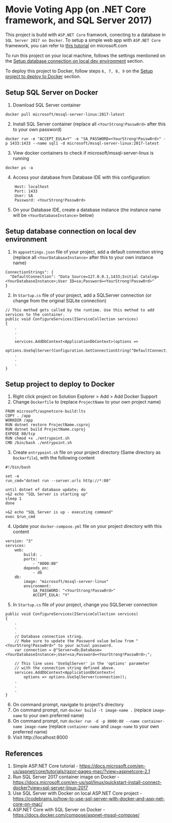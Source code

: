 ﻿# Movie Voting App (on .NET Core framework, and SQL Server 2017)
This project is build with `ASP.NET Core` framwork, conecting to a database in `SQL Server 2017 on Docker`. To setup a simple web app with `ASP.NET Core` framework, you can refer to [this tutorial](https://docs.microsoft.com/en-us/aspnet/core/tutorials/razor-pages-mac/?view=aspnetcore-2.1) on microsoft.com

To run this project on your local machine, follows the settings mentioned on the [Setup database connection on local dev environment](#setup-database-connection-on-local-dev-environment) section.

To deploy this project to Docker, follow steps `6, 7, 8, 9` on the [Setup project to deploy to Docker](#setup-project-to-deploy-to-docker) section.


## Setup SQL Server on Docker
1. Download SQL Server container
```shell
docker pull microsoft/mssql-server-linux:2017-latest
```
2. Install SQL Server container (replace all `<YourStrong!Passw0rd>` after this to your own password)
```shell
docker run -e "ACCEPT_EULA=Y" -e "SA_PASSWORD=<YourStrong!Passw0rd>" -p 1433:1433 --name sql1 -d microsoft/mssql-server-linux:2017-latest
```
3. View docker containers to check if microsoft/mssql-server-linux is running
```shell
docker ps -a
```
4. Access your database from Database IDE with this configuration:
```shell
    Host: localhost
    Port: 1433
    User: SA
    Password: <YourStrong!Passw0rd>
```
5. On your Database IDE, create a database instance (the instance name will be `<YourDatabaseInstance>` below)


## Setup database connection on local dev environment
1. In `appsettings.json` file of your project, add a default connection string (replace all `<YourDatabaseInstance>` after this to your own instance name)
```shell
ConnectionStrings": {
  "DefaultConnection": "Data Source=127.0.0.1,1433;Initial Catalog=<YourDatabaseInstance>;User ID=sa;Password=<YourStrong!Passw0rd>"
}
```
2. In `Startup.cs` file of your project, add a SQLServer connection (or change from the original SQLite connection)
```shell
// This method gets called by the runtime. Use this method to add services to the container.
public void ConfigureServices(IServiceCollection services)
{
    .
    .
    .
    services.AddDbContext<ApplicationDbContext>(options =>
        options.UseSqlServer(Configuration.GetConnectionString("DefaultConnection")));
    .
    .
    .
}
```


## Setup project to deploy to Docker
1. Right click project on Solution Explorer > Add > Add Docker Support
2. Change `Dockerfile` to (replace `ProjectName` to your own project name)
```shell
FROM microsoft/aspnetcore-build:lts
COPY . /app
WORKDIR /app
RUN dotnet restore ProjectName.csproj
RUN dotnet build ProjectName.csproj
EXPOSE 80/tcp
RUN chmod +x ./entrypoint.sh
CMD /bin/bash ./entrypoint.sh
```
3. Create `entrypoint.sh` file on your project directory (Same directory as `Dockerfile`), with the following content
```shell
#!/bin/bash

set -e
run_cmd="dotnet run --server.urls http://*:80"

until dotnet ef database update; do
>&2 echo "SQL Server is starting up"
sleep 1
done

>&2 echo "SQL Server is up - executing command"
exec $run_cmd
```
4. Update your `docker-compose.yml` file on your project directory with this content
```shell
version: "3"
services:
    web:
        build: .
        ports:
            - "8000:80"
        depends_on:
            - db
    db:
        image: "microsoft/mssql-server-linux"
        environment:
            SA_PASSWORD: "<YourStrong!Passw0rd>"
            ACCEPT_EULA: "Y"
```
5. In `Startup.cs` file of your project, change you SQLServer connection
```shell
public void ConfigureServices(IServiceCollection services)
{
    .
    .
    .
    // Database connection string.
    // Make sure to update the Password value below from "<YourStrong!Passw0rd>" to your actual password.
    var connection = @"Server=db;Database=<YourDatabaseInstance>;User=sa;Password=<YourStrong!Passw0rd>;";

    // This line uses 'UseSqlServer' in the 'options' parameter
    // with the connection string defined above.
    services.AddDbContext<ApplicationDbContext>(
        options => options.UseSqlServer(connection));
    .
    .
    .
}
```
6. On command prompt, navigate to project's directory
7. On command prompt, run `docker build -t image-name .` (replace `image-name` to your own preferred name)
8. On command prompt, run `docker run -d -p 8000:80 --name container-name image-name` (replace `container-name` and `image-name` to your own preferred name)
9. Visit http://localhost:8000


## References
1. Simple ASP.NET Core tutorial - https://docs.microsoft.com/en-us/aspnet/core/tutorials/razor-pages-mac/?view=aspnetcore-2.1
2. Run SQL Server 2017 container image on Docker - https://docs.microsoft.com/en-us/sql/linux/quickstart-install-connect-docker?view=sql-server-linux-2017
3. Use SQL Server with Docker on local ASP.NET Core project - https://codebrains.io/how-to-use-sql-server-with-docker-and-asp-net-core-on-mac/ 
4. ASP.NET Core with SQL Server on Docker - https://docs.docker.com/compose/aspnet-mssql-compose/